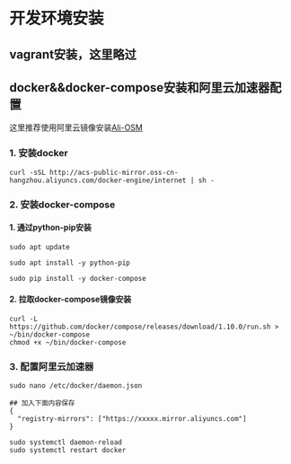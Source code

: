 开发环境安装
=============

vagrant安装，这里略过
---------------------

docker&&docker-compose安装和阿里云加速器配置
--------------------------------------------

这里推荐使用阿里云镜像安装[Ali-OSM](http://mirrors.aliyun.com/help/docker-engine?spm=0.0.0.0.VThZTI)

### 1. 安装docker

```
curl -sSL http://acs-public-mirror.oss-cn-hangzhou.aliyuncs.com/docker-engine/internet | sh -

```

### 2. 安装docker-compose

#### 1. 通过python-pip安装

```
sudo apt update

sudo apt install -y python-pip

sudo pip install -y docker-compose

```

#### 2. 拉取docker-compose镜像安装

```
curl -L https://github.com/docker/compose/releases/download/1.10.0/run.sh > ~/bin/docker-compose
chmod +x ~/bin/docker-compose

```

### 3. 配置阿里云加速器

```
sudo nano /etc/docker/daemon.json

## 加入下面内容保存
{
  "registry-mirrors": ["https://xxxxx.mirror.aliyuncs.com"]
}

sudo systemctl daemon-reload
sudo systemctl restart docker

```
